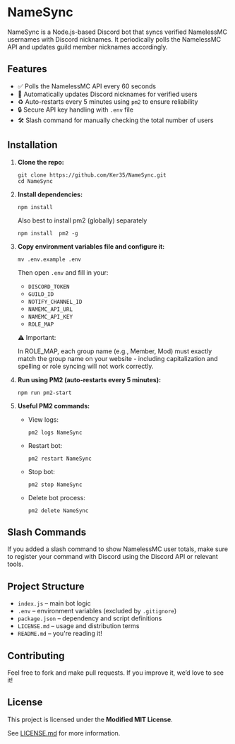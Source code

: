 # NameSync

NameSync is a Node.js-based Discord bot that syncs verified NamelessMC usernames with Discord nicknames. It periodically polls the NamelessMC API and updates guild member nicknames accordingly.

## Features

- ✅ Polls the NamelessMC API every 60 seconds  
- 🔁 Automatically updates Discord nicknames for verified users  
- ♻️ Auto-restarts every 5 minutes using `pm2` to ensure reliability  
- 🔒 Secure API key handling with `.env` file  
- 🛠️ Slash command for manually checking the total number of users

## Installation

1. **Clone the repo:**  
   ```
   git clone https://github.com/Ker35/NameSync.git  
   cd NameSync  
   ```

2. **Install dependencies:**  
   ```
   npm install  
   ```
   
   Also best to install pm2 (globally) separately
   ```
   npm install  pm2 -g
   ```

3. **Copy environment variables file and configure it:**  
   ```
   mv .env.example .env  
   ```  
   Then open `.env` and fill in your:  
   - `DISCORD_TOKEN`  
   - `GUILD_ID`  
   - `NOTIFY_CHANNEL_ID`  
   - `NAMEMC_API_URL`  
   - `NAMEMC_API_KEY`
   - `ROLE_MAP`

   ⚠️ Important:
   
   In ROLE_MAP, each group name (e.g., Member, Mod) must exactly match the group name on your website - including capitalization and spelling or role syncing will not work correctly.

4. **Run using PM2 (auto-restarts every 5 minutes):**  
   ```
   npm run pm2-start  
   ```

5. **Useful PM2 commands:**  
   - View logs:  
     ```
     pm2 logs NameSync  
     ```
   - Restart bot:  
     ```
     pm2 restart NameSync  
     ```
   - Stop bot:  
     ```
     pm2 stop NameSync  
     ```
   - Delete bot process:  
     ```
     pm2 delete NameSync  
     ```

## Slash Commands

If you added a slash command to show NamelessMC user totals, make sure to register your command with Discord using the Discord API or relevant tools.

## Project Structure

- `index.js` – main bot logic  
- `.env` – environment variables (excluded by `.gitignore`)  
- `package.json` – dependency and script definitions  
- `LICENSE.md` – usage and distribution terms  
- `README.md` – you're reading it!

## Contributing

Feel free to fork and make pull requests. If you improve it, we’d love to see it!

## License

This project is licensed under the **Modified MIT License**.

See [LICENSE.md](LICENSE.md) for more information.